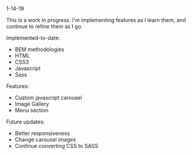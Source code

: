 1-14-19

This is a work in progress. I'm implementing features as I learn them, and continue to refine them as I go.

Implemented-to-date:

- BEM methodologies
- HTML
- CSS3
- Javascript
- Sass

Features:

- Custom javascript carousel
- Image Gallery
- Menu section


Future updates:

- Better responsiveness
- Change carousel images
- Continue converting CSS to SASS
